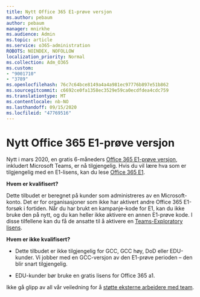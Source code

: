 ```yaml
---
title: Nytt Office 365 E1-prøve versjon
ms.author: pebaum
author: pebaum
manager: mnirkhe
ms.audience: Admin
ms.topic: article
ms.service: o365-administration
ROBOTS: NOINDEX, NOFOLLOW
localization_priority: Normal
ms.collection: Adm_O365
ms.custom:
- "9001710"
- "3789"
ms.openlocfilehash: 76c7c64bce8149a4a4a981ec97776b897e51b862
ms.sourcegitcommit: c6692ce0fa1358ec3529e59ca0ecdfdea4cdc759
ms.translationtype: MT
ms.contentlocale: nb-NO
ms.lasthandoff: 09/15/2020
ms.locfileid: "47769516"
---
```

# <a name="new-office-365-e1-trial"></a>Nytt Office 365 E1-prøve versjon

Nytt i mars 2020, en gratis 6-måneders [Office 365 E1-prøve versjon](https://docs.microsoft.com/MicrosoftTeams/e1-trial-license), inkludert Microsoft Teams, er nå tilgjengelig. Hvis du vil lære hva som er tilgjengelig med en E1-lisens, kan du lese [Office 365 E1](https://www.microsoft.com/microsoft-365/business/office-365-enterprise-e1-business-software).

**Hvem er kvalifisert?**

Dette tilbudet er beregnet på kunder som administreres av en Microsoft-konto. Det er for organisasjoner som ikke har aktivert andre Office 365 E1-forsøk i fortiden. Når du har brukt en kampanje-kode for E1, kan du ikke bruke den på nytt, og du kan heller ikke aktivere en annen E1-prøve kode. I disse tilfellene kan du få de ansatte til å aktivere en [Teams-Exploratory lisens](https://docs.microsoft.com/MicrosoftTeams/teams-exploratory).

**Hvem er ikke kvalifisert?**

- Dette tilbudet er ikke tilgjengelig for GCC, GCC høy, DoD eller EDU-kunder. Vi jobber med en GCC-versjon av den E1-prøve perioden – den blir snart tilgjengelig.

 - EDU-kunder bør bruke en gratis lisens for Office 365 a1.

Ikke gå glipp av all vår veiledning for å [støtte eksterne arbeidere med team](https://docs.microsoft.com/MicrosoftTeams/support-remote-work-with-teams).
